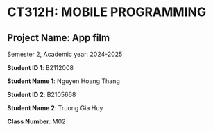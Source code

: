 # CT312H: MOBILE PROGRAMMING

## Project Name: App film

Semester 2, Academic year: 2024-2025

**Student ID 1**: B2112008

**Student Name 1**: Nguyen Hoang Thang

**Student ID 2**: B2105668

**Student Name 2**: Truong Gia Huy

**Class Number**: M02
